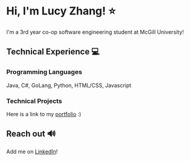 # Hi, I'm Lucy Zhang! :star:

I'm a 3rd year co-op software engineering student at McGill University!

## Technical Experience :computer:
### Programming Languages

Java, C#, GoLang, Python, HTML/CSS, Javascript

### Technical Projects

Here is a link to my [portfolio](https://github.com/Lucy-Zh/Portfolio) :)

## Reach out 🔊

Add me on [LinkedIn](https://www.linkedin.com/in/lucy-zhang0/)!
